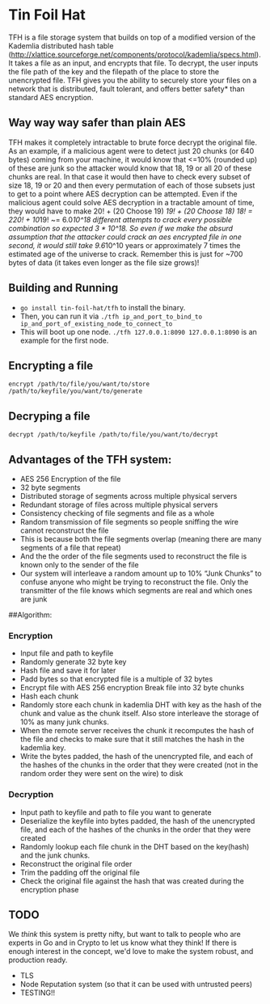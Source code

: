 # Tin Foil Hat

TFH is a file storage system that builds on top of a modified version of the Kademlia distributed hash table (http://xlattice.sourceforge.net/components/protocol/kademlia/specs.html). It takes a file as an input, and encrypts that file. To decrypt, the user inputs the file path of the key and the filepath of the place to store the unencrypted file. TFH gives you the ability to securely store your files on a network that is distributed, fault tolerant, and offers better safety* than standard AES encryption.


## Way way way safer than plain AES
TFH makes it completely intractable to brute force decrypt the original file. As an example, if a malicious agent were to detect just 20 chunks (or 640 bytes) coming from your machine, it would know that <=10% (rounded up) of these are junk so the attacker would know that 18, 19 or all 20 of these chunks are real. In that case it would then have to check every subset of size 18, 19 or 20 and then every permutation of each of those subsets just to get to a point where AES decryption can be attempted. Even if the malicious agent could solve AES decryption in a tractable amount of time, they would have to make 20! + (20 Choose 19) *19! + (20 Choose 18) *18! = 2*20! + 10*19! ~= 6.0*10^18  different attempts to crack every possible combination so expected 3 * 10^18. So even if we make the absurd assumption that the attacker could crack an aes encrypted file in one second, it would still take 9.6*10^10 years or approximately 7 times the estimated age of the universe to crack. Remember this is just for ~700 bytes of data (it takes even longer as the file size grows)!


## Building and Running
- `go install tin-foil-hat/tfh` to install the binary.
- Then, you can run it via `./tfh ip_and_port_to_bind_to ip_and_port_of_existing_node_to_connect_to`
- This will boot up one node. `./tfh 127.0.0.1:8090 127.0.0.1:8090` is an example for the first node.

## Encrypting a file
`encrypt /path/to/file/you/want/to/store /path/to/keyfile/you/want/to/generate`

## Decryping a file
`decrypt /path/to/keyfile /path/to/file/you/want/to/decrypt`

## Advantages of the TFH system:

- AES 256 Encryption of the file
- 32 byte segments
- Distributed storage of segments across multiple physical servers
- Redundant storage of files across multiple physical servers
- Consistency checking of file segments and file as a whole
- Random transmission of file segments so people sniffing the wire cannot reconstruct the file
- This is because both the file segments overlap (meaning there are many segments of a file that repeat)
- And the the order of the file segments used to reconstruct the file is known only to the sender of the file
- Our system will interleave a random amount up to 10% “Junk Chunks” to confuse anyone who might be trying to reconstruct the file. Only the transmitter of the file knows which segments are real and which ones are junk

##Algorithm:
### Encryption

- Input file and path to keyfile
- Randomly generate 32 byte key
- Hash file and save it for later
- Padd bytes so that encrypted file is a multiple of 32 bytes
- Encrypt file with AES 256 encryption
Break file into 32 byte chunks
- Hash each chunk
- Randomly store each chunk in kademlia DHT with key as the hash of the chunk and value as the chunk itself. Also store interleave the storage of 10% as many junk chunks.
- When the remote server receives the chunk it recomputes the hash of the file and checks to make sure that it still matches the hash in the kademlia key.
- Write the bytes padded, the hash of the unencrypted file, and each of the hashes of the chunks in the order that they were created (not in the random order they were sent on the wire) to disk

### Decryption

- Input path to keyfile and path to file you want to generate
- Deserialize the keyfile into bytes padded, the hash of the unencrypted file, and each of the hashes of the chunks in the order that they were created
- Randomly lookup each file chunk in the DHT based on the key(hash) and the junk chunks.
- Reconstruct the original file order
- Trim the padding off the original file
- Check the original file against the hash that was created during the encryption phase

## TODO

We *think* this system is pretty nifty, but want to talk to people who are experts in Go and in Crypto to let us know what they think! If there is enough interest in the concept, we'd love to make the system robust, and production ready.

- TLS
- Node Reputation system (so that it can be used with untrusted peers)
- TESTING!!
